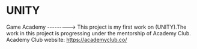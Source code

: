 # UNITY


Game Academy ---------> This project is my first work on (UNITY).The work in this project is progressing under the mentorship of Academy Club.
Academy Club website: https://academyclub.co/
